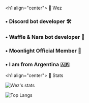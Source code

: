 <h1 align="center"> 🌙 Wez </h1> 
  
 <h3>• Discord bot developer 🛠️ </h3> 
  
 <h3>• Waffle & Nara bot developer 🎈 </h3> 
  
 <h3>• Moonlight Official Member 🌙 </h3> 
  
 <h3>• I am from Argentina 🇦🇷 </h3> 
  
  
 <h1 align="center"> 🧾 Stats </h1> 
  
 ![Wez's stats](https://github-readme-stats.vercel.app/api?username=imwezzz&theme=github_dark&show_icons=true) 
  
 ![Top Langs](https://github-readme-stats.vercel.app/api/top-langs/?username=imwezzz&layout=compact)
